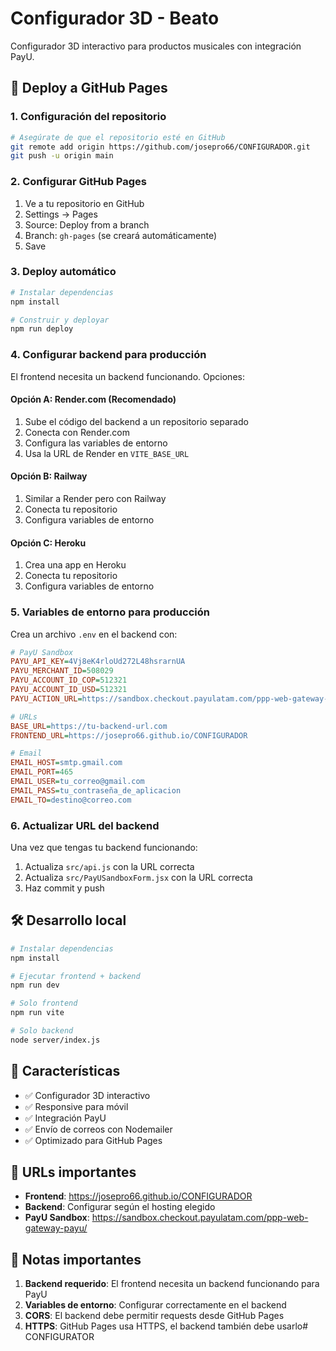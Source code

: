 # Configurador 3D - Beato

Configurador 3D interactivo para productos musicales con integración PayU.

## 🚀 Deploy a GitHub Pages

### 1. Configuración del repositorio
```bash
# Asegúrate de que el repositorio esté en GitHub
git remote add origin https://github.com/josepro66/CONFIGURADOR.git
git push -u origin main
```

### 2. Configurar GitHub Pages
1. Ve a tu repositorio en GitHub
2. Settings → Pages
3. Source: Deploy from a branch
4. Branch: `gh-pages` (se creará automáticamente)
5. Save

### 3. Deploy automático
```bash
# Instalar dependencias
npm install

# Construir y deployar
npm run deploy
```

### 4. Configurar backend para producción
El frontend necesita un backend funcionando. Opciones:

#### Opción A: Render.com (Recomendado)
1. Sube el código del backend a un repositorio separado
2. Conecta con Render.com
3. Configura las variables de entorno
4. Usa la URL de Render en `VITE_BASE_URL`

#### Opción B: Railway
1. Similar a Render pero con Railway
2. Conecta tu repositorio
3. Configura variables de entorno

#### Opción C: Heroku
1. Crea una app en Heroku
2. Conecta tu repositorio
3. Configura variables de entorno

### 5. Variables de entorno para producción
Crea un archivo `.env` en el backend con:
```ini
# PayU Sandbox
PAYU_API_KEY=4Vj8eK4rloUd272L48hsrarnUA
PAYU_MERCHANT_ID=508029
PAYU_ACCOUNT_ID_COP=512321
PAYU_ACCOUNT_ID_USD=512321
PAYU_ACTION_URL=https://sandbox.checkout.payulatam.com/ppp-web-gateway-payu/

# URLs
BASE_URL=https://tu-backend-url.com
FRONTEND_URL=https://josepro66.github.io/CONFIGURADOR

# Email
EMAIL_HOST=smtp.gmail.com
EMAIL_PORT=465
EMAIL_USER=tu_correo@gmail.com
EMAIL_PASS=tu_contraseña_de_aplicacion
EMAIL_TO=destino@correo.com
```

### 6. Actualizar URL del backend
Una vez que tengas tu backend funcionando:
1. Actualiza `src/api.js` con la URL correcta
2. Actualiza `src/PayUSandboxForm.jsx` con la URL correcta
3. Haz commit y push

## 🛠️ Desarrollo local

```bash
# Instalar dependencias
npm install

# Ejecutar frontend + backend
npm run dev

# Solo frontend
npm run vite

# Solo backend
node server/index.js
```

## 📱 Características

- ✅ Configurador 3D interactivo
- ✅ Responsive para móvil
- ✅ Integración PayU
- ✅ Envío de correos con Nodemailer
- ✅ Optimizado para GitHub Pages

## 🔗 URLs importantes

- **Frontend**: https://josepro66.github.io/CONFIGURADOR
- **Backend**: Configurar según el hosting elegido
- **PayU Sandbox**: https://sandbox.checkout.payulatam.com/ppp-web-gateway-payu/

## 📝 Notas importantes

1. **Backend requerido**: El frontend necesita un backend funcionando para PayU
2. **Variables de entorno**: Configurar correctamente en el backend
3. **CORS**: El backend debe permitir requests desde GitHub Pages
4. **HTTPS**: GitHub Pages usa HTTPS, el backend también debe usarlo#   C O N F I G U R A T O R  
 